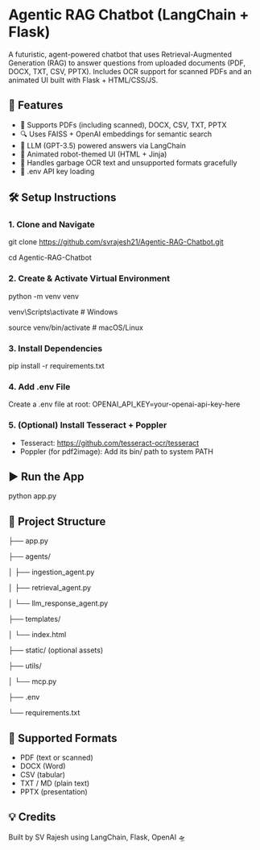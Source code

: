 # Agentic RAG Chatbot (LangChain + Flask)

A futuristic, agent-powered chatbot that uses Retrieval-Augmented Generation (RAG) to answer questions from uploaded documents (PDF, DOCX, TXT, CSV, PPTX). Includes OCR support for scanned PDFs and an animated UI built with Flask + HTML/CSS/JS.

## 🚀 Features
- 📁 Supports PDFs (including scanned), DOCX, CSV, TXT, PPTX
- 🔍 Uses FAISS + OpenAI embeddings for semantic search
- 🧠 LLM (GPT-3.5) powered answers via LangChain
- 🤖 Animated robot-themed UI (HTML + Jinja)
- 🧼 Handles garbage OCR text and unsupported formats gracefully
- 🔐 .env API key loading

## 🛠 Setup Instructions

### 1. Clone and Navigate
git clone https://github.com/svrajesh21/Agentic-RAG-Chatbot.git

cd Agentic-RAG-Chatbot

### 2. Create & Activate Virtual Environment
python -m venv venv

venv\Scripts\activate  # Windows

source venv/bin/activate # macOS/Linux

### 3. Install Dependencies
pip install -r requirements.txt

### 4. Add .env File
Create a .env file at root:
OPENAI_API_KEY=your-openai-api-key-here

### 5. (Optional) Install Tesseract + Poppler
- Tesseract: https://github.com/tesseract-ocr/tesseract
- Poppler (for pdf2image): Add its bin/ path to system PATH

## ▶️ Run the App
python app.py

## 📂 Project Structure
├── app.py

├── agents/

│   ├── ingestion_agent.py

│   ├── retrieval_agent.py

│   └── llm_response_agent.py

├── templates/

│   └── index.html

├── static/ (optional assets)

├── utils/

│   └── mcp.py

├── .env

└── requirements.txt

## 🧪 Supported Formats
- PDF (text or scanned)
- DOCX (Word)
- CSV (tabular)
- TXT / MD (plain text)
- PPTX (presentation)

## 💡 Credits
Built by SV Rajesh using LangChain, Flask, OpenAI 🛸
